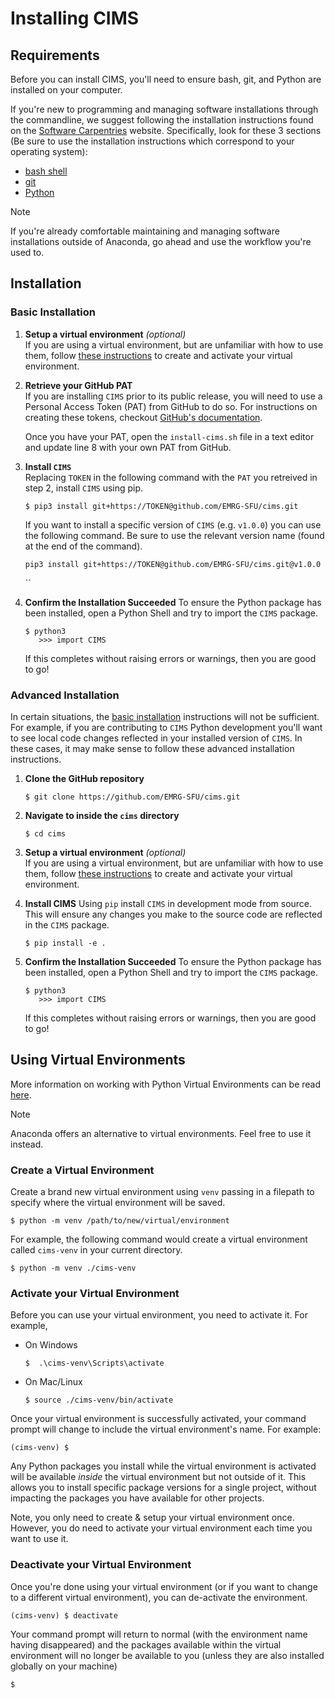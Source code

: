 # Installing CIMS

## Requirements
Before you can install CIMS, you'll need to ensure bash, git, and Python are installed on your computer. 

If you're new to programming and managing software installations through the commandline, we suggest following the installation instructions found on the [Software Carpentries]() website. Specifically, look for these 3 sections (Be sure to use the installation instructions which correspond to your operating system):
* [bash shell](https://carpentries.github.io/workshop-template/install_instructions/#the-bash-shell)
* [git](https://carpentries.github.io/workshop-template/install_instructions/#git-1)
* [Python](https://carpentries.github.io/workshop-template/install_instructions/#python-1)


> [!NOTE]  
> If you're already comfortable maintaining and managing software installations outside of Anaconda, go ahead and use the workflow you're used to.

## Installation
### Basic Installation
1. **Setup a virtual environment** _(optional)_   
   If you are using a virtual environment, but are unfamiliar with how to use them, follow [these instructions](#using-virtual-environments) to create and activate your virtual environment.

2. **Retrieve your GitHub PAT**   
   If you are installing `CIMS` prior to its public release, you will need to use a Personal Access Token (PAT) from GitHub to do so. For instructions on creating these tokens, checkout [GitHub's documentation](https://docs.github.com/en/authentication/keeping-your-account-and-data-secure/managing-your-personal-access-tokens). 
   
   Once you have your PAT, open the `install-cims.sh` file in a text editor and update line 8 with your own PAT from GitHub.

3. **Install `CIMS`**  
   Replacing `TOKEN` in the following command with the `PAT` you retreived in
   step 2, install `CIMS` using pip.
   ```shell
   $ pip3 install git+https://TOKEN@github.com/EMRG-SFU/cims.git
   ```

   If you want to install a specific version of `CIMS` (e.g. `v1.0.0`) you can
   use the following command. Be sure to use the relevant version name (found at
   the end of the command).
   ```shell
   pip3 install git+https://TOKEN@github.com/EMRG-SFU/cims.git@v1.0.0
   ``` 
   ``
4. **Confirm the Installation Succeeded**
   To ensure the Python package has been installed, open a Python Shell and try
   to import the `CIMS` package.
      ```shell
      $ python3
         >>> import CIMS
      ```   
      If this completes without raising errors or warnings, then you are good to go!

### Advanced Installation
In certain situations, the [basic installation](#basic-installation)
instructions will not be sufficient. For example, if you are contributing to 
`CIMS` Python development you'll want to see local code changes reflected in
your installed version of `CIMS`. In these cases, it may make sense to follow
these advanced installation instructions. 

1. **Clone the GitHub repository**
   ```shell
   $ git clone https://github.com/EMRG-SFU/cims.git
   ```

2. **Navigate to inside the `cims` directory**
   ```shell
   $ cd cims
   ```

3. **Setup a virtual environment** _(optional)_   
   If you are using a virtual environment, but are unfamiliar with how to use them, follow [these instructions](#using-virtual-environments) to create and activate your virtual environment.

4. **Install CIMS**
   Using `pip` install `CIMS` in development mode from source. This will ensure any changes you make to the source code are reflected in the `CIMS` package.
   ```shell
   $ pip install -e .
   ```
   
5. **Confirm the Installation Succeeded**
   To ensure the Python package has been installed, open a Python Shell and try
   to import the `CIMS` package.
      ```shell
      $ python3
         >>> import CIMS
      ```   
      If this completes without raising errors or warnings, then you are good to go!


## Using Virtual Environments
More information on working with Python Virtual Environments can be read [here](https://realpython.com/python-virtual-environments-a-primer/).   

> [!NOTE]  
> Anaconda offers an alternative to virtual environments. Feel free to use it instead.


### Create a Virtual Environment
Create a brand new virtual environment using `venv` passing in a filepath to specify where the virtual environment will be saved.
```shell
$ python -m venv /path/to/new/virtual/environment
```

For example, the following command would create a virtual environment called `cims-venv` in your current directory.
```shell
$ python -m venv ./cims-venv 
```

### Activate your Virtual Environment
Before you can use your virtual environment, you need to activate it. For example, 

* On Windows
   ```shell
   $  .\cims-venv\Scripts\activate
   ```
* On Mac/Linux
   ```shell
   $ source ./cims-venv/bin/activate 
   ```

Once your virtual environment is successfully activated, your command prompt will change to include the virtual environment's name. For example: 
```shell
(cims-venv) $
```

Any Python packages you install while the virtual environment is activated will be available _inside_ the virtual environment but not outside of it. This allows you to install specific package versions for a single project, without impacting the packages you have available for other projects. 

Note, you only need to create & setup your virtual environment once. However, you do need to activate your virtual environment each time you want to use it.   

### Deactivate your Virtual Environment
Once you're done using your virtual environment (or if you want to change to a different virtual environment), you can de-activate the environment. 
```shell
(cims-venv) $ deactivate
```
Your command prompt will return to normal (with the environment name having disappeared) and the packages available within the virtual environment will no longer be available to you (unless they are also installed globally on your machine)
```shell
$
```